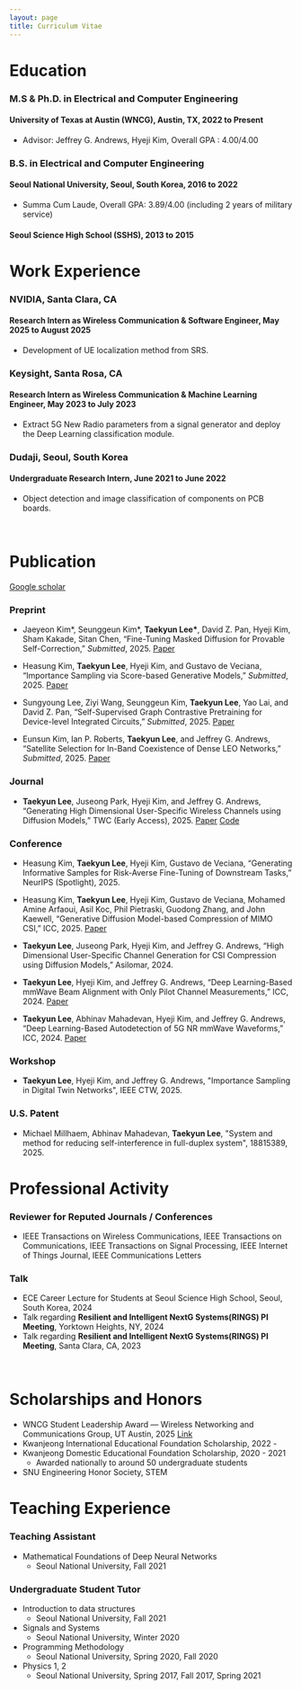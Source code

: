 ```yaml
---
layout: page
title: Curriculum Vitae
---
```



# Education

### M.S & Ph.D. in Electrical and Computer Engineering
#### University of Texas at Austin (WNCG), Austin, TX, 2022 to Present

* Advisor: Jeffrey G. Andrews, Hyeji Kim, Overall GPA : 4.00/4.00

### B.S. in Electrical and Computer Engineering
#### Seoul National University, Seoul, South Korea,	2016 to 2022

* Summa Cum Laude, Overall GPA: 3.89/4.00 (including 2 years of military service)

#### Seoul Science High School (SSHS), 2013 to 2015

# Work Experience

### NVIDIA, Santa Clara, CA
#### Research Intern as Wireless Communication & Software Engineer,	May 2025 to August 2025

* Development of UE localization method from SRS.

### Keysight, Santa Rosa, CA
#### Research Intern as Wireless Communication & Machine Learning Engineer,	May 2023 to July 2023

* Extract 5G New Radio parameters from a signal generator and deploy the Deep Learning classification module.

### Dudaji, Seoul, South Korea
#### Undergraduate Research Intern,	June 2021 to June 2022

* Object detection and image classification of components on PCB boards.
  
<br/>

# Publication

[Google scholar](https://scholar.google.com/citations?hl=ko&view_op=list_works&gmla=AC6lMd9r1b2qY7o9tvT95_yapyVXEJ3PV8j6vjoGcCgwl6e9nrUTdU2dduX9yYdDHfk4bNlyvIZ6_2k9LRjfSJnSx13HgLEHynLrbhyHJa1eWwU2-FSRvy80JoNIJbA&user=6xx9P3oAAAAJ)

### Preprint

- Jaeyeon Kim\*, Seunggeun Kim\*, **Taekyun Lee\***, David Z. Pan, Hyeji Kim, Sham Kakade, Sitan Chen, “Fine-Tuning Masked Diffusion for Provable Self-Correction,” _Submitted_, 2025. [Paper](https://www.arxiv.org/abs/2510.01384)


- Heasung Kim, **Taekyun Lee**, Hyeji Kim, and Gustavo de Veciana, “Importance Sampling via Score-based Generative Models,” _Submitted_, 2025. [Paper](https://www.arxiv.org/abs/2502.04646)

- Sungyoung Lee, Ziyi Wang, Seunggeun Kim, **Taekyun Lee**, Yao Lai, and David Z. Pan, “Self-Supervised Graph Contrastive Pretraining for Device-level Integrated Circuits,” _Submitted_, 2025. [Paper](https://www.arxiv.org/abs/2502.08949)

- Eunsun Kim, Ian P. Roberts, **Taekyun Lee**, and Jeffrey G. Andrews, “Satellite Selection for In-Band Coexistence of Dense LEO Networks,” _Submitted_, 2025. [Paper](https://arxiv.org/abs/2503.15262)

### Journal

- **Taekyun Lee**, Juseong Park, Hyeji Kim, and Jeffrey G. Andrews, “Generating High Dimensional User-Specific Wireless Channels using Diffusion Models,” TWC (Early Access), 2025. [Paper](https://ieeexplore.ieee.org/stamp/stamp.jsp?arnumber=11142589) [Code](https://github.com/taekyunl/cDDIM)

### Conference

- Heasung Kim, **Taekyun Lee**, Hyeji Kim, Gustavo de Veciana, “Generating Informative Samples for Risk-Averse Fine-Tuning of Downstream Tasks,” NeurIPS (Spotlight), 2025.
  
-  Heasung Kim, **Taekyun Lee**, Hyeji Kim, Gustavo de Veciana, Mohamed Amine Arfaoui, Asil Koc, Phil Pietraski, Guodong Zhang, and John Kaewell, “Generative Diffusion Model-based Compression of MIMO CSI,” ICC, 2025. [Paper](https://arxiv.org/abs/2503.03753)

- **Taekyun Lee**, Juseong Park, Hyeji Kim, and Jeffrey G. Andrews, “High Dimensional User-Specific Channel Generation for CSI
Compression using Diffusion Models,” Asilomar, 2024.

- **Taekyun Lee**, Hyeji Kim, and Jeffrey G. Andrews, “Deep Learning-Based mmWave Beam Alignment with Only Pilot Channel Measurements,” ICC, 2024. [Paper](https://ieeexplore.ieee.org/abstract/document/10622318)

- **Taekyun Lee**, Abhinav Mahadevan, Hyeji Kim, and Jeffrey G. Andrews, “Deep Learning-Based Autodetection of 5G NR mmWave Waveforms,” ICC, 2024. [Paper](https://ieeexplore.ieee.org/abstract/document/10623118)

### Workshop

- **Taekyun Lee**, Hyeji Kim, and Jeffrey G. Andrews, "Importance Sampling in Digital Twin Networks", IEEE CTW, 2025.

### U.S. Patent

- Michael Millhaem, Abhinav Mahadevan, **Taekyun Lee**, "System and method for reducing self-interference in full-duplex system", 18815389, 2025.

# Professional Activity

### Reviewer for Reputed Journals / Conferences

* IEEE Transactions on Wireless Communications, IEEE Transactions on Communications, IEEE Transactions on Signal Processing, IEEE Internet of Things Journal, IEEE Communications Letters

### Talk

* ECE Career Lecture for Students at Seoul Science High School, Seoul, South Korea, 2024
* Talk regarding **Resilient and Intelligent NextG Systems(RINGS) PI Meeting**, Yorktown Heights, NY, 2024
* Talk regarding **Resilient and Intelligent NextG Systems(RINGS) PI Meeting**, Santa Clara, CA, 2023


<br/>

# Scholarships and Honors

* WNCG Student Leadership Award — Wireless Networking and Communications Group, UT Austin, 2025 [Link](http://wncg.org/news/2025-wncg-student-leadership-award)
* Kwanjeong International Educational Foundation Scholarship, 2022 - 
* Kwanjeong Domestic Educational Foundation Scholarship, 2020 - 2021
  * Awarded nationally to around 50 undergraduate students
* SNU Engineering Honor Society, STEM



# Teaching Experience

### Teaching Assistant

* Mathematical Foundations of Deep Neural Networks 
  * Seoul National University, Fall 2021
 
### Undergraduate Student Tutor

* Introduction to data structures 
  * Seoul National University, Fall 2021
* Signals and Systems
  * Seoul National University, Winter 2020
* Programming Methodology
  * Seoul National University, Spring 2020, Fall 2020
* Physics 1, 2
  * Seoul National University, Spring 2017, Fall 2017, Spring 2021
